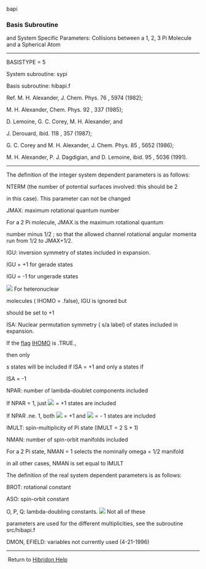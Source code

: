 bapi


###   Basis Subroutine

and System Specific Parameters: Collisions between a  1, 2, 3 Pi Molecule and a Spherical Atom


------------------------------


BASISTYPE = 5


System subroutine:  sypi


Basis subroutine:  hibapi.f


Ref.  M. H. Alexander, J. Chem. Phys.  76 , 5974 (1982);

M. H. Alexander, Chem. Phys.  92 , 337 (1985);

D. Lemoine, G. C. Corey, M. H. Alexander, and

J. Derouard,  ibid.   118 , 357 (1987);

G. C. Corey and M. H. Alexander, J. Chem. Phys.  85 , 5652 (1986);

M. H. Alexander, P. J. Dagdigian, and D. Lemoine,  ibid.   95 , 5036 (1991).


------------------------------


The definition of the  integer  system dependent parameters is as follows:

NTERM (the number of potential surfaces involved:  this should be 2

in this case).  This parameter can not be changed


JMAX:     maximum rotational quantum number

For a  2 Pi molecule, JMAX is the maximum rotational quantum

number  minus 1/2 ; so that the allowed channel rotational angular momenta run from 1/2 to JMAX+1/2.


IGU:  inversion symmetry of states included in expansion.


IGU = +1 for  gerade  states


IGU = -1 for  ungerade  states


![](cautionsmall.gif)  For heteronuclear

molecules ( IHOMO  = .false), IGU is ignored but

should be set to +1


ISA:  Nuclear permutation symmetry ( s/a  label) of states included in expansion.


If the  [flag](flags.html)    [IHOMO](flaghf.html)   is .TRUE.,

then only

s  states will be included if ISA = +1 and only  a  states if

ISA = -1


NPAR:  number of lambda-doublet components included

If NPAR = 1,   just  ![](eps12.gif)  = +1 states are included


If NPAR .ne. 1, both  ![](eps12.gif)  = +1 and  ![](eps12.gif)  = - 1 states are included


IMULT:  spin-multiplicity of Pi state (IMULT = 2 S + 1)


NMAN:  number of spin-orbit manifolds included

For a  2 Pi state, NMAN = 1 selects the nominally omega = 1/2 manifold


in all other cases, NMAN is set equal to IMULT


The definition of the  real  system dependent parameters is as follows:


BROT:    rotational constant


ASO:    spin-orbit constant


O, P, Q:    lambda-doubling constants.  ![](warningsmall.gif)  Not all of these

parameters are used for the different multiplicities, see the subroutine  src/hibapi.f


DMON, EFIELD:  variables not currently used (4-21-1996)


------------------------------


[](hibhelp.html) [](up_arrow.gif)   Return to  [Hibridon Help](hibhelp.html)
